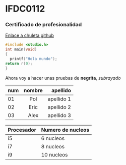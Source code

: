 # IFDC0112
### Certificado de profesionalidad

[Enlace a chuleta github](https://github.com/adam-p/markdown-here/wiki/markdown-cheatsheet#headers)

```c
#include <studio.h>
int main(void)
{
  printf("Hola mundo");
return r(0);
}
```

Ahora voy a hacer unas pruebas de **negrita**, *subrayado* 

|num|nombre|apellido|
|---|:-----------:|------:|
|01|Pol|apellido 1|
|02|Eric|apellido 2|
|03|Alex|apellido 3|

|Procesador|Numero de nucleos|
|-----|-----|
|i5|6 nucleos|
|i7|8 nucleos|
|i9|10 nucleos|
